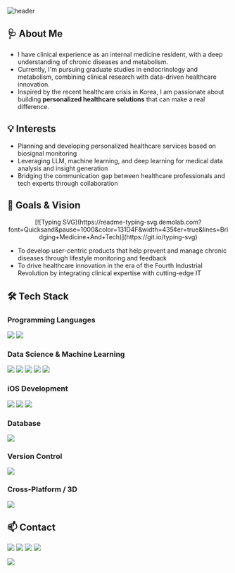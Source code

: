 ![header](https://capsule-render.vercel.app/api?type=waving&color=0:8DBCC7,100:C4E1E6&height=300&section=header&text=Alex%20J%20Choi)

## 🩺 About Me

- I have clinical experience as an internal medicine resident, with a deep understanding of chronic diseases and metabolism.
- Currently, I'm pursuing graduate studies in endocrinology and metabolism, combining clinical research with data-driven healthcare innovation.
- Inspired by the recent healthcare crisis in Korea, I am passionate about building **personalized healthcare solutions** that can make a real difference.

## 💡 Interests

- Planning and developing personalized healthcare services based on biosignal monitoring
- Leveraging LLM, machine learning, and deep learning for medical data analysis and insight generation
- Bridging the communication gap between healthcare professionals and tech experts through collaboration

## 🚀 Goals & Vision

<p align="center">
  [![Typing SVG](https://readme-typing-svg.demolab.com?font=Quicksand&pause=1000&color=131D4F&width=435&center=true&lines=Bridging+Medicine+And+Tech)](https://git.io/typing-svg)
</p>

- To develop user-centric products that help prevent and manage chronic diseases through lifestyle monitoring and feedback
- To drive healthcare innovation in the era of the Fourth Industrial Revolution by integrating clinical expertise with cutting-edge IT

## 🛠 Tech Stack

### Programming Languages
<img src="https://img.shields.io/badge/Python-3776AB?style=for-the-badge&logo=python&logoColor=white"/> <img src="https://img.shields.io/badge/Swift-FA7343?style=for-the-badge&logo=swift&logoColor=white"/>

### Data Science & Machine Learning
<img src="https://img.shields.io/badge/Scikit--learn-F7931E?style=for-the-badge&logo=scikit-learn&logoColor=white"/> <img src="https://img.shields.io/badge/Seaborn-4C8CBF?style=for-the-badge&logo=seaborn&logoColor=white"/> <img src="https://img.shields.io/badge/Pandas-150458?style=for-the-badge&logo=pandas&logoColor=white"/> <img src="https://img.shields.io/badge/TensorFlow-FF6F00?style=for-the-badge&logo=tensorflow&logoColor=white"/> <img src="https://img.shields.io/badge/Keras-D00000?style=for-the-badge&logo=keras&logoColor=white"/>

### iOS Development
<img src="https://img.shields.io/badge/SwiftUI-46B1E7?style=for-the-badge&logo=swift&logoColor=white"/> <img src="https://img.shields.io/badge/SwiftData-FA7343?style=for-the-badge&logo=swift&logoColor=white"/> <img src="https://img.shields.io/badge/Lottie-00B3E6?style=for-the-badge&logo=lottie&logoColor=white"/>

### Database
<img src="https://img.shields.io/badge/MySQL-4479A1?style=for-the-badge&logo=mysql&logoColor=white"/>

### Version Control
<img src="https://img.shields.io/badge/Git-F05032?style=for-the-badge&logo=git&logoColor=white"/>

### Cross-Platform / 3D
<img src="https://img.shields.io/badge/Unity-000000?style=for-the-badge&logo=unity&logoColor=white"/>

## 📫 Contact

[<img src="https://img.shields.io/badge/Notion-000000?style=for-the-badge&logo=notion&logoColor=white"/>]([https://www.notion.so/your-notion-link](https://junghwanchoi.notion.site/Junghwan-Choi-Alex-82b5f61703424f01ae14d3b6e3a3a226)) [<img src="https://img.shields.io/badge/LinkedIn-0A66C2?style=for-the-badge&logo=linkedin&logoColor=white"/>]([https://www.linkedin.com/in/your-linkedin-id](https://www.linkedin.com/in/alex-junghwanchoi/)) [<img src="https://img.shields.io/badge/Tistory-000000?style=for-the-badge&logo=tistory&logoColor=white"/>]([https://your-tistory-link](https://bridging-medicine-and-tech.tistory.com/)) [<img src="https://img.shields.io/badge/Instagram-E4405F?style=for-the-badge&logo=instagram&logoColor=white"/>](https://www.instagram.com/hwanee_choi)


<img src="https://capsule-render.vercel.app/api?type=waving&color=0:8DBCC7,100:C4E1E6&height=100&section=footer" />
